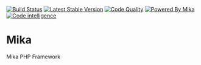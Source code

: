[![Build Status](https://travis-ci.com/open-engine/mika.svg?branch=master)](https://travis-ci.com/open-engine/mika)
[![Latest Stable Version](https://img.shields.io/packagist/v/open-engine/mika.svg)](https://packagist.org/packages/open-engine/mika)
[![Code Quality](https://img.shields.io/scrutinizer/g/open-engine/mika.svg)](https://scrutinizer-ci.com/g/open-engine/mika)
[![Powered By Mika](https://img.shields.io/badge/powered%20by-mika-ff69b4.svg)](https://github.com/open-engine/mika)
[![Code intelligence](https://scrutinizer-ci.com/g/open-engine/mika/badges/code-intelligence.svg?b=master)](https://scrutinizer-ci.com/g/open-engine/mika)

# Mika
Mika PHP Framework
